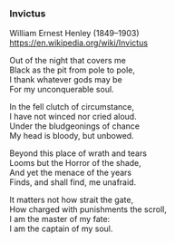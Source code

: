 ### Invictus
William Ernest Henley (1849–1903)  
https://en.wikipedia.org/wiki/Invictus  


Out of the night that covers me  
Black as the pit from pole to pole,  
I thank whatever gods may be  
For my unconquerable soul.  

In the fell clutch of circumstance,  
I have not winced nor cried aloud.  
Under the bludgeonings of chance  
My head is bloody, but unbowed.  

Beyond this place of wrath and tears  
Looms but the Horror of the shade,  
And yet the menace of the years  
Finds, and shall find, me unafraid.  

It matters not how strait the gate,  
How charged with punishments the scroll,  
I am the master of my fate:  
I am the captain of my soul.  

